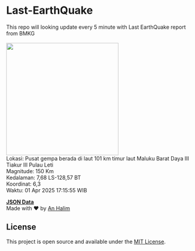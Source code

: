 # Last-EarthQuake
This repo will looking update every 5 minute with Last EarthQuake report from BMKG
<br>
<br>
<img src="undefined" width="300"/>
<br>
Lokasi: Pusat gempa berada di laut 101 km timur laut Maluku Barat Daya  III Tiakur III Pulau Leti <br>
Magnitude: 150 Km <br>
Kedalaman: 7,68 LS-128,57 BT <br>
Koordinat: 6,3 <br>
Waktu: 01 Apr 2025 17:15:55 WIB <br>

<a href="./data/data.json">**JSON Data**</a>
<br>
Made with ❤️ by <a href="https://github.com/an-halim">An Halim</a>
## License

This project is open source and available under the [MIT License](LICENSE).
